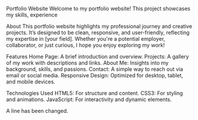 Portfolio Website
Welcome to my portfolio website! This project showcases my skills, experience

About
This portfolio website highlights my professional journey and creative projects. It’s designed to be clean, responsive, and user-friendly, reflecting my expertise in [your field]. Whether you're a potential employer, collaborator, or just curious, I hope you enjoy exploring my work!

Features
Home Page: A brief introduction and overview.
Projects: A gallery of my work with descriptions and links.
About Me: Insights into my background, skills, and passions.
Contact: A simple way to reach out via email or social media.
Responsive Design: Optimized for desktop, tablet, and mobile devices.

Technologies Used
HTML5: For structure and content.
CSS3: For styling and animations.
JavaScript: For interactivity and dynamic elements.

A line has been changed. 